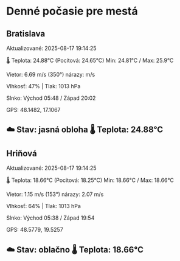 ﻿# Denné počasie pre mestá

## Bratislava
Aktualizované: 2025-08-17 19:14:25

🌡️ Teplota: 24.88°C 
(Pocitová: 24.65°C)
Min: 24.81°C / Max: 25.9°C

Vietor: 6.69 m/s    (350°) 
nárazy:  m/s

Vlhkosť: 47% | Tlak: 1013 hPa

Slnko: Východ 05:48 / Západ 20:02

GPS: 48.1482, 17.1067

☁️ Stav: jasná obloha        🌡️ Teplota: 24.88°C
---

## Hriňová
Aktualizované: 2025-08-17 19:14:25

🌡️ Teplota: 18.66°C 
(Pocitová: 18.25°C)
Min: 18.66°C / Max: 18.66°C

Vietor: 1.15 m/s (153°)
nárazy: 2.07 m/s

Vlhkosť: 64% | Tlak: 1013 hPa

Slnko: Východ 05:38 / Západ 19:54

GPS: 48.5779, 19.5257

☁️ Stav: oblačno        🌡️ Teplota: 18.66°C
---
